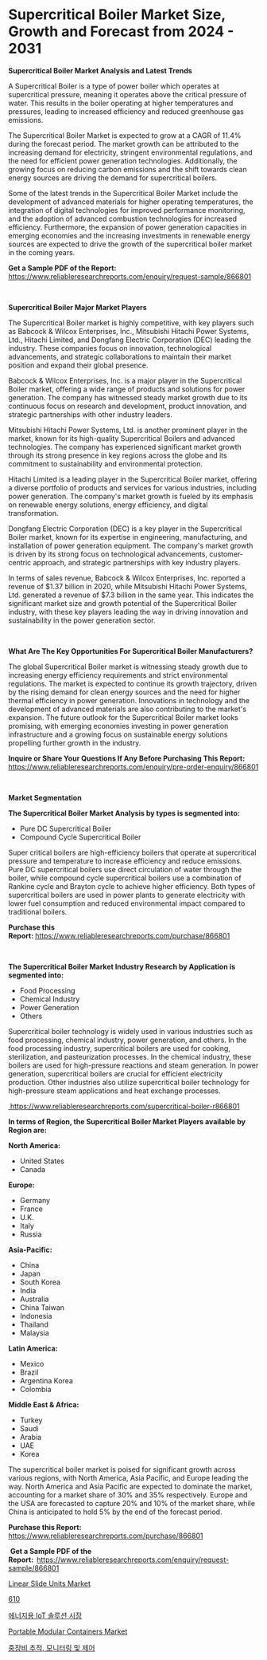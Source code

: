 <p><h1>Supercritical Boiler Market Size, Growth and Forecast from 2024 - 2031</h1></p><p><strong>Supercritical Boiler Market Analysis and Latest Trends</strong></p>
<p><p>A Supercritical Boiler is a type of power boiler which operates at supercritical pressure, meaning it operates above the critical pressure of water. This results in the boiler operating at higher temperatures and pressures, leading to increased efficiency and reduced greenhouse gas emissions.</p><p>The Supercritical Boiler Market is expected to grow at a CAGR of 11.4% during the forecast period. The market growth can be attributed to the increasing demand for electricity, stringent environmental regulations, and the need for efficient power generation technologies. Additionally, the growing focus on reducing carbon emissions and the shift towards clean energy sources are driving the demand for supercritical boilers.</p><p>Some of the latest trends in the Supercritical Boiler Market include the development of advanced materials for higher operating temperatures, the integration of digital technologies for improved performance monitoring, and the adoption of advanced combustion technologies for increased efficiency. Furthermore, the expansion of power generation capacities in emerging economies and the increasing investments in renewable energy sources are expected to drive the growth of the supercritical boiler market in the coming years.</p></p>
<p><strong>Get a Sample PDF of the Report:&nbsp;</strong> <a href="https://www.reliableresearchreports.com/enquiry/request-sample/866801">https://www.reliableresearchreports.com/enquiry/request-sample/866801</a></p>
<p>&nbsp;</p>
<p><strong>Supercritical Boiler Major Market Players</strong></p>
<p><p>The Supercritical Boiler market is highly competitive, with key players such as Babcock & Wilcox Enterprises, Inc., Mitsubishi Hitachi Power Systems, Ltd., Hitachi Limited, and Dongfang Electric Corporation (DEC) leading the industry. These companies focus on innovation, technological advancements, and strategic collaborations to maintain their market position and expand their global presence.</p><p>Babcock & Wilcox Enterprises, Inc. is a major player in the Supercritical Boiler market, offering a wide range of products and solutions for power generation. The company has witnessed steady market growth due to its continuous focus on research and development, product innovation, and strategic partnerships with other industry leaders.</p><p>Mitsubishi Hitachi Power Systems, Ltd. is another prominent player in the market, known for its high-quality Supercritical Boilers and advanced technologies. The company has experienced significant market growth through its strong presence in key regions across the globe and its commitment to sustainability and environmental protection.</p><p>Hitachi Limited is a leading player in the Supercritical Boiler market, offering a diverse portfolio of products and services for various industries, including power generation. The company's market growth is fueled by its emphasis on renewable energy solutions, energy efficiency, and digital transformation.</p><p>Dongfang Electric Corporation (DEC) is a key player in the Supercritical Boiler market, known for its expertise in engineering, manufacturing, and installation of power generation equipment. The company's market growth is driven by its strong focus on technological advancements, customer-centric approach, and strategic partnerships with key industry players.</p><p>In terms of sales revenue, Babcock & Wilcox Enterprises, Inc. reported a revenue of $1.37 billion in 2020, while Mitsubishi Hitachi Power Systems, Ltd. generated a revenue of $7.3 billion in the same year. This indicates the significant market size and growth potential of the Supercritical Boiler industry, with these key players leading the way in driving innovation and sustainability in the power generation sector.</p></p>
<p>&nbsp;</p>
<p><strong>What Are The Key Opportunities For Supercritical Boiler Manufacturers?</strong></p>
<p><p>The global Supercritical Boiler market is witnessing steady growth due to increasing energy efficiency requirements and strict environmental regulations. The market is expected to continue its growth trajectory, driven by the rising demand for clean energy sources and the need for higher thermal efficiency in power generation. Innovations in technology and the development of advanced materials are also contributing to the market's expansion. The future outlook for the Supercritical Boiler market looks promising, with emerging economies investing in power generation infrastructure and a growing focus on sustainable energy solutions propelling further growth in the industry.</p></p>
<p><strong>Inquire or Share Your Questions If Any Before Purchasing This Report:</strong> <a href="https://www.reliableresearchreports.com/enquiry/pre-order-enquiry/866801">https://www.reliableresearchreports.com/enquiry/pre-order-enquiry/866801</a></p>
<p>&nbsp;</p>
<p><strong>Market Segmentation</strong></p>
<p><strong>The Supercritical Boiler Market Analysis by types is segmented into:</strong></p>
<p><ul><li>Pure DC Supercritical Boiler</li><li>Compound Cycle Supercritical Boiler</li></ul></p>
<p><p>Super critical boilers are high-efficiency boilers that operate at supercritical pressure and temperature to increase efficiency and reduce emissions. Pure DC supercritical boilers use direct circulation of water through the boiler, while compound cycle supercritical boilers use a combination of Rankine cycle and Brayton cycle to achieve higher efficiency. Both types of supercritical boilers are used in power plants to generate electricity with lower fuel consumption and reduced environmental impact compared to traditional boilers.</p></p>
<p><strong>Purchase this Report:&nbsp;</strong><a href="https://www.reliableresearchreports.com/purchase/866801">https://www.reliableresearchreports.com/purchase/866801</a></p>
<p>&nbsp;</p>
<p><strong>The Supercritical Boiler Market Industry Research by Application is segmented into:</strong></p>
<p><ul><li>Food Processing</li><li>Chemical Industry</li><li>Power Generation</li><li>Others</li></ul></p>
<p><p>Supercritical boiler technology is widely used in various industries such as food processing, chemical industry, power generation, and others. In the food processing industry, supercritical boilers are used for cooking, sterilization, and pasteurization processes. In the chemical industry, these boilers are used for high-pressure reactions and steam generation. In power generation, supercritical boilers are crucial for efficient electricity production. Other industries also utilize supercritical boiler technology for high-pressure steam applications and heat exchange processes.</p></p>
<p><a href="https://www.reliableresearchreports.com/supercritical-boiler-r866801">&nbsp;https://www.reliableresearchreports.com/supercritical-boiler-r866801</a></p>
<p><strong>In terms of Region, the Supercritical Boiler Market Players available by Region are:</strong></p>
<p>
    <p> <strong> North America: </strong>
        <ul>
            <li>United States</li>
            <li>Canada</li>
        </ul>
        </p> 
    <p> <strong> Europe: </strong>
        <ul>
            <li>Germany</li>
            <li>France</li>
            <li>U.K.</li>
            <li>Italy</li>
            <li>Russia</li>
        </ul>
        </p> 
    <p> <strong> Asia-Pacific: </strong>
        <ul>
            <li>China</li>
            <li>Japan</li>
            <li>South Korea</li>
            <li>India</li>
            <li>Australia</li>
            <li>China Taiwan</li>
            <li>Indonesia</li>
            <li>Thailand</li>
            <li>Malaysia</li>
        </ul>
        </p> 
    <p> <strong> Latin America: </strong>
        <ul>
            <li>Mexico</li>
            <li>Brazil</li>
            <li>Argentina Korea</li>
            <li>Colombia</li>
        </ul>
        </p> 
    <p> <strong> Middle East & Africa: </strong>
        <ul>
            <li>Turkey</li>
            <li>Saudi</li>
            <li>Arabia</li>
            <li>UAE</li>
            <li>Korea</li>
        </ul>
    </p>
    </p>
<p><p>The supercritical boiler market is poised for significant growth across various regions, with North America, Asia Pacific, and Europe leading the way. North America and Asia Pacific are expected to dominate the market, accounting for a market share of 30% and 35% respectively. Europe and the USA are forecasted to capture 20% and 10% of the market share, while China is anticipated to hold 5% by the end of the forecast period.</p></p>
<p><strong>Purchase this Report: </strong><a href="https://www.reliableresearchreports.com/purchase/866801">https://www.reliableresearchreports.com/purchase/866801</a></p>
<p>&nbsp;<strong>Get a Sample PDF of the Report:&nbsp;&nbsp;</strong><a href="https://www.reliableresearchreports.com/enquiry/request-sample/866801">https://www.reliableresearchreports.com/enquiry/request-sample/866801</a></p>
<p><strong></strong></p>
<p><p><a href="https://github.com/SheilaBruen2023/Market-Research-Report-List-1/blob/main/linear-slide-units-market.md">Linear Slide Units Market</a></p><p><a href="https://medium.com/@bertabellesqo9u/%E3%82%B0%E3%83%AD%E3%83%BC%E3%83%90%E3%83%ABpa66-610%E5%B8%82%E5%A0%B4%E3%81%AE%E7%8A%B6%E6%B3%81-2024%E5%B9%B4%E3%81%8B%E3%82%892031%E5%B9%B4-%E3%81%8A%E3%82%88%E3%81%B3%E5%9C%B0%E5%9F%9F-%E8%A3%BD%E5%93%81-%E3%82%A8%E3%83%B3%E3%83%89%E3%83%A6%E3%83%BC%E3%82%B9%E5%88%A5%E3%81%AE%E4%BA%88%E6%B8%AC-731d4d2dd8c8">610</a></p><p><a href="https://github.com/muchswr/Market-Research-Report-List-1/blob/main/4003294167360.md">에너지용 IoT 솔루션 시장</a></p><p><a href="https://issuu.com/reportprime-2/docs/portable-modular-containers-market-size-2030.pptx">Portable Modular Containers Market</a></p><p><a href="https://github.com/alpinestartsekian/Market-Research-Report-List-1/blob/main/7429579167359.md">중장비 추적, 모니터링 및 제어</a></p></p>